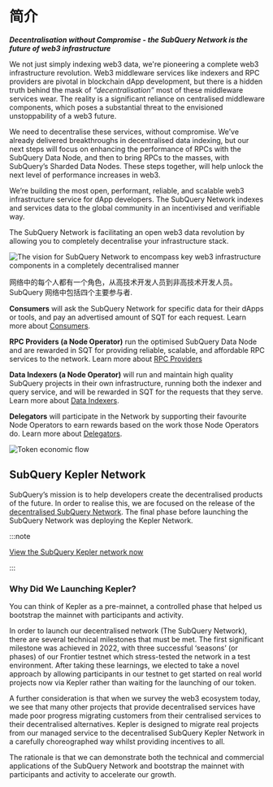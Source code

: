 # 简介

**_Decentralisation without Compromise - the SubQuery Network is the future of web3 infrastructure_**

We not just simply indexing web3 data, we're pioneering a complete web3 infrastructure revolution. Web3 middleware services like indexers and RPC providers are pivotal in blockchain dApp development, but there is a hidden truth behind the mask of _“decentralisation”_ most of these middleware services wear. The reality is a significant reliance on centralised middleware components, which poses a substantial threat to the envisioned unstoppability of a web3 future.

We need to decentralise these services, without compromise. We’ve already delivered breakthroughs in decentralised data indexing, but our next steps will focus on enhancing the performance of RPCs with the SubQuery Data Node, and then to bring RPCs to the masses, with SubQuery’s Sharded Data Nodes. These steps together, will help unlock the next level of performance increases in web3.

We’re building the most open, performant, reliable, and scalable web3 infrastructure service for dApp developers. The SubQuery Network indexes and services data to the global community in an incentivised and verifiable way.

The SubQuery Network is facilitating an open web3 data revolution by allowing you to completely decentralise your infrastructure stack.

![The vision for SubQuery Network to encompass key web3 infrastructure components in a completely decentralised manner](/assets/img/network/technical_stack.png)

网络中的每个人都有一个角色，从高技术开发人员到非高技术开发人员。 SubQuery 网络中包括四个主要参与者.

**Consumers** will ask the SubQuery Network for specific data for their dApps or tools, and pay an advertised amount of SQT for each request. Learn more about [Consumers](./consumers/introduction.md).

**RPC Providers (a Node Operator)** run the optimised SubQuery Data Node and are rewarded in SQT for providing reliable, scalable, and affordable RPC services to the network. Learn more about [RPC Providers](./node_operators/rpc_providers/introduction.md)

**Data Indexers (a Node Operator)** will run and maintain high quality SubQuery projects in their own infrastructure, running both the indexer and query service, and will be rewarded in SQT for the requests that they serve. Learn more about [Data Indexers](./node_operators/indexers/introduction.md).

**Delegators** will participate in the Network by supporting their favourite Node Operators to earn rewards based on the work those Node Operators do. Learn more about [Delegators](./delegators/introduction.md).

![Token economic flow](/assets/img/network/token_economy.png)

## SubQuery Kepler Network

SubQuery’s mission is to help developers create the decentralised products of the future. In order to realise this, we are focused on the release of the [decentralised SubQuery Network](https://subquery.network/network). The final phase before launching the SubQuery Network was deploying the Kepler Network.

:::note

[View the SubQuery Kepler network now](https://kepler.subquery.network)

:::

### Why Did We Launching Kepler?

You can think of Kepler as a pre-mainnet, a controlled phase that helped us bootstrap the mainnet with participants and activity.

In order to launch our decentralised network (The SubQuery Network), there are several technical milestones that must be met. The first significant milestone was achieved in 2022, with three successful ‘seasons’ (or phases) of our Frontier testnet which stress-tested the network in a test environment. After taking these learnings, we elected to take a novel approach by allowing participants in our testnet to get started on real world projects now via Kepler rather than waiting for the launching of our token.

A further consideration is that when we survey the web3 ecosystem today, we see that many other projects that provide decentralised services have made poor progress migrating customers from their centralised services to their decentralised alternatives. Kepler is designed to migrate real projects from our managed service to the decentralised SubQuery Kepler Network in a carefully choreographed way whilst providing incentives to all.

The rationale is that we can demonstrate both the technical and commercial applications of the SubQuery Network and bootstrap the mainnet with participants and activity to accelerate our growth.
